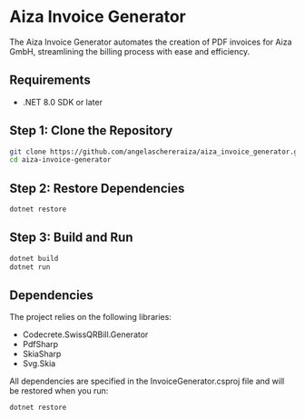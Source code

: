 # Aiza Invoice Generator

The Aiza Invoice Generator automates the creation of PDF invoices for Aiza GmbH, streamlining the billing process with ease and efficiency.

## Requirements
- .NET 8.0 SDK or later

## Step 1: Clone the Repository
```bash
git clone https://github.com/angelaschereraiza/aiza_invoice_generator.git
cd aiza-invoice-generator
```

## Step 2: Restore Dependencies
```bash
dotnet restore
```

## Step 3: Build and Run
```bash
dotnet build
dotnet run
```

## Dependencies
The project relies on the following libraries:

* Codecrete.SwissQRBill.Generator
* PdfSharp
* SkiaSharp
* Svg.Skia

All dependencies are specified in the InvoiceGenerator.csproj file and will be restored when you run:

```bash
dotnet restore
```